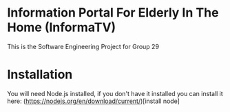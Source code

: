 # Information Portal For Elderly In The Home (InformaTV)
This is the Software Engineering Project for Group 29

# Installation
You will need Node.js installed, if you don't have it installed you can install it here:
(https://nodejs.org/en/download/current/)[install node]